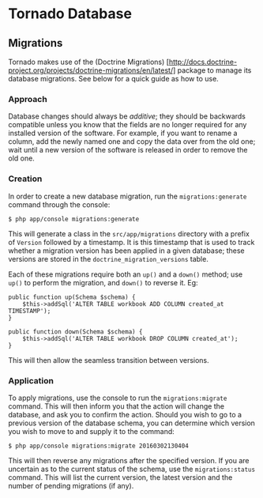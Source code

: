 # Tornado Database

## Migrations

Tornado makes use of the (Doctrine Migrations) [http://docs.doctrine-project.org/projects/doctrine-migrations/en/latest/]
package to manage its database migrations. See below for a quick guide as how to use.

### Approach

Database changes should always be *additive*; they should be backwards compatible unless you know that the fields are no
longer required for any installed version of the software. For example, if you want to rename a column, add the newly
named one and copy the data over from the old one; wait until a new version of the software is released in order to
remove the old one.

### Creation

In order to create a new database migration, run the `migrations:generate` command through the console:

```
$ php app/console migrations:generate
```

This will generate a class in the `src/app/migrations` directory with a prefix of `Version` followed by a timestamp. It
is this timestamp that is used to track whether a migration version has been applied in a given database; these versions
are stored in the `doctrine_migration_versions` table.

Each of these migrations require both an `up()` and a `down()` method; use `up()` to perform the migration, and `down()`
to reverse it. Eg:

```
public function up(Schema $schema) {
    $this->addSql('ALTER TABLE workbook ADD COLUMN created_at TIMESTAMP');
}

public function down(Schema $schema) {
    $this->addSql('ALTER TABLE workbook DROP COLUMN created_at');
}
```

This will then allow the seamless transition between versions.

### Application

To apply migrations, use the console to run the `migrations:migrate` command. This will then inform you that the action
will change the database, and ask you to confirm the action. Should you wish to go to a previous version of the database
schema, you can determine which version you wish to move to and supply it to the command:

```
$ php app/console migrations:migrate 20160302130404
```

This will then reverse any migrations after the specified version. If you are uncertain as to the current status of the
schema, use the `migrations:status` command. This will list the current version, the latest version and the number of
pending migrations (if any).